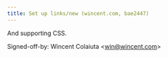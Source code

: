 ```yaml
---
title: Set up links/new (wincent.com, bae2447)
---
```


And supporting CSS.

Signed-off-by: Wincent Colaiuta &lt;win@wincent.com&gt;
